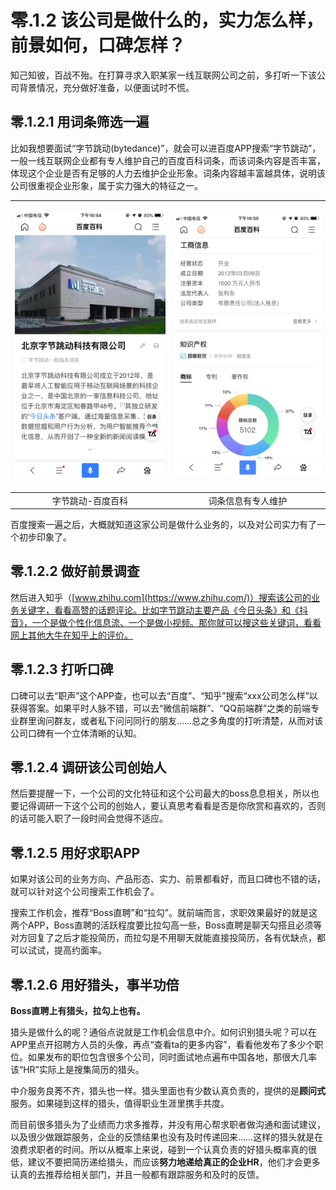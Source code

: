 # 零.1.2 该公司是做什么的，实力怎么样，前景如何，口碑怎样？

知己知彼，百战不殆。在打算寻求入职某家一线互联网公司之前，多打听一下该公司背景情况，充分做好准备，以便面试时不慌。

## 零.1.2.1 用词条筛选一遍

比如我想要面试“字节跳动\(bytedance\)”，就会可以进百度APP搜索“字节跳动”，一般一线互联网企业都有专人维护自己的百度百科词条，而该词条内容是否丰富，体现这个企业是否有足够的人力去维护企业形象。词条内容越丰富越具体，说明该公司很重视企业形象，属于实力强大的特征之一。

<table>
  <thead>
    <tr>
      <th style="text-align:center">
        <p></p>
        <p>
          <img src="../.gitbook/assets/image (41).png" alt="&#x5B57;&#x8282;&#x8DF3;&#x52A8;-&#x767E;&#x5EA6;&#x767E;&#x79D1;&#x8BCD;&#x6761;"
          />
        </p>
      </th>
      <th style="text-align:center">
        <p></p>
        <p>
          <img src="../.gitbook/assets/wechatimg21.png" alt="&#x5B57;&#x8282;&#x8DF3;&#x52A8;&#x8BE6;&#x7EC6;&#x7684;&#x8BCD;&#x6761;&#x4FE1;&#x606F;"
          />
        </p>
      </th>
    </tr>
  </thead>
  <tbody>
    <tr>
      <td style="text-align:center">&#x5B57;&#x8282;&#x8DF3;&#x52A8;-&#x767E;&#x5EA6;&#x767E;&#x79D1;</td>
      <td
      style="text-align:center">&#x8BCD;&#x6761;&#x4FE1;&#x606F;&#x6709;&#x4E13;&#x4EBA;&#x7EF4;&#x62A4;</td>
    </tr>
  </tbody>
</table>百度搜索一遍之后，大概就知道这家公司是做什么业务的，以及对公司实力有了一个初步印象了。

## 零.1.2.2 做好前景调查

然后进入知乎（[www.zhihu.com](https://www.zhihu.com/)）搜索该公司的业务关键字，看看高赞的话题评论。比如字节跳动主要产品《今日头条》和《抖音》，一个是做个性化信息流、一个是做小视频。那你就可以搜这些关键词，看看网上其他大牛在知乎上的评价。

## 零.1.2.3 打听口碑

口碑可以去“职声”这个APP查，也可以去“百度”、“知乎”搜索“xxx公司怎么样”以获得答案。如果平时人脉不错，可以去“微信前端群”、“QQ前端群”之类的前端专业群里询问群友，或者私下问问同行的朋友……总之多角度的打听清楚，从而对该公司口碑有一个立体清晰的认知。

## 零.1.2.4 调研该公司创始人

然后要提醒一下，一个公司的文化特征和这个公司最大的boss息息相关，所以也要记得调研一下这个公司的创始人，要认真思考看看是否是你欣赏和喜欢的，否则的话可能入职了一段时间会觉得不适应。

## 零.1.2.5 用好求职APP

如果对该公司的业务方向、产品形态、实力、前景都看好，而且口碑也不错的话，就可以针对这个公司搜索工作机会了。

搜索工作机会，推荐“Boss直聘”和“拉勾”。就前端而言，求职效果最好的就是这两个APP，Boss直聘的活跃程度要比拉勾高一些，Boss直聘是聊天勾搭且必须等对方回复了之后才能投简历，而拉勾是不用聊天就能直接投简历，各有优缺点，都可以试试，提高约面率。

## 零.1.2.**6** 用好猎头，事半功倍

**Boss直聘上有猎头，拉勾上也有。**

猎头是做什么的呢？通俗点说就是工作机会信息中介。如何识别猎头呢？可以在APP里点开招聘方人员的头像，再点“查看ta的更多内容”，看看他发布了多少个职位。如果发布的职位包含很多个公司，同时面试地点遍布中国各地，那很大几率该“HR”实际上是搜集简历的猎头。

中介服务良莠不齐，猎头也一样。猎头里面也有少数认真负责的，提供的是**顾问式**服务。如果碰到这样的猎头，值得职业生涯里携手共度。

而目前很多猎头为了业绩而力求多推荐，并没有用心帮求职者做沟通和面试建议，以及很少做跟踪服务，企业的反馈结果也没有及时传递回来……这样的猎头就是在浪费求职者的时间。所以从概率上来说，碰到一个认真负责的好猎头概率真的很低，建议不要把简历递给猎头，而应该**努力地递给真正的企业HR**，他们才会更多认真的去推荐给相关部门，并且一般都有跟踪服务和及时的反馈。

